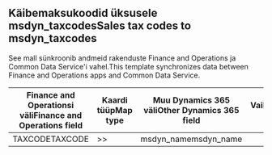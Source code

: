 ## <a name="sales-tax-codes-to-msdyn_taxcodes"></a><span data-ttu-id="b1505-101">Käibemaksukoodid üksusele msdyn_taxcodes</span><span class="sxs-lookup"><span data-stu-id="b1505-101">Sales tax codes to msdyn_taxcodes</span></span>

<span data-ttu-id="b1505-102">See mall sünkroonib andmeid rakenduste Finance and Operations ja Common Data Service'i vahel.</span><span class="sxs-lookup"><span data-stu-id="b1505-102">This template synchronizes data between Finance and Operations apps and Common Data Service.</span></span>

<span data-ttu-id="b1505-103">Finance and Operationsi väli</span><span class="sxs-lookup"><span data-stu-id="b1505-103">Finance and Operations field</span></span> | <span data-ttu-id="b1505-104">Kaardi tüüp</span><span class="sxs-lookup"><span data-stu-id="b1505-104">Map type</span></span> | <span data-ttu-id="b1505-105">Muu Dynamics 365 väli</span><span class="sxs-lookup"><span data-stu-id="b1505-105">Other Dynamics 365 field</span></span> | <span data-ttu-id="b1505-106">Vaikeväärtus</span><span class="sxs-lookup"><span data-stu-id="b1505-106">Default value</span></span>
---|---|---|---
<span data-ttu-id="b1505-107">TAXCODE</span><span class="sxs-lookup"><span data-stu-id="b1505-107">TAXCODE</span></span> | >> | <span data-ttu-id="b1505-108">msdyn_name</span><span class="sxs-lookup"><span data-stu-id="b1505-108">msdyn_name</span></span> | 
